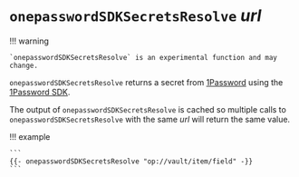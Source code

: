 # `onepasswordSDKSecretsResolve` *url*

!!! warning

    `onepasswordSDKSecretsResolve` is an experimental function and may change.

`onepasswordSDKSecretsResolve` returns a secret from [1Password](https://1password.com)
using the [1Password SDK](https://developer.1password.com/docs/sdks/).

The output of `onepasswordSDKSecretsResolve` is cached so multiple calls to
`onepasswordSDKSecretsResolve` with the same *url* will return the same value.

!!! example

    ```
    {{- onepasswordSDKSecretsResolve "op://vault/item/field" -}}
    ```

